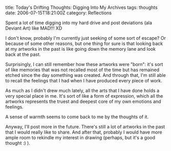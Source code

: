 title: Today's Drifting Thoughts: Digging Into My Archives
tags: thoughts
date: 2006-07-15T18:21:00Z
category: Reflections

Spent a lot of time digging into my hard drive and post deviations (ala Deviant Art) like MAD!!! XD

I don't know, probably I'm currently just seeking of some sort of escape? Or because of some other reasons, but one thing for sure is that looking back at my artworks in the past is like going down the memory lane and look back at the past.

Surprisingly, I can still remember how these artworks were "born": it's sort of like memories that was not recalled most of the time but has remained etched since the day something was created. And through that, I'm still able to recall the feelings that I had when I have produced every piece of work.

As much as I didn't drew much lately, all the arts that I have done holds a very special place in me. It's sort of like a form of expression, which all the artworks represents the truest and deepest core of my own emotions and feelings.

A sense of warmth seems to come back to me by the thoughts of it.

Anyway, I'll post more in the future. There's still a lot of artworks in the past that I would really like to share. And after that, probably I would have more ample room to rekindle my interest in drawing (perhaps, but it's a good thought :) ).

